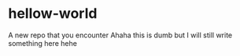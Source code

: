 # hellow-world
A new repo that you encounter 
Ahaha this is dumb but I will still write something here hehe
